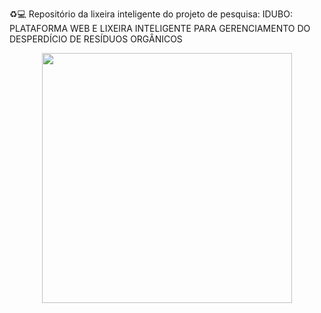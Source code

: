 ♻💻 Repositório da lixeira inteligente do projeto de pesquisa: IDUBO: PLATAFORMA WEB E LIXEIRA INTELIGENTE PARA GERENCIAMENTO DO DESPERDÍCIO DE RESÍDUOS ORGÂNICOS

<p align="center">
  <img height=400 src="https://i.ibb.co/jf69NdZ/logoidubo.png">
</p><br>
